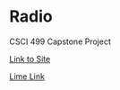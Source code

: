 # Radio
CSCI 499 Capstone Project

[Link to Site](https://hrashid2000.github.io/Radio/)

[Lime Link](http://ssh.noglider.com:8088/)
